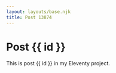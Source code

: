 ```yaml
---
layout: layouts/base.njk
title: Post 13874
---
```


# Post {{ id }}

This is post {{ id }} in my Eleventy project.
